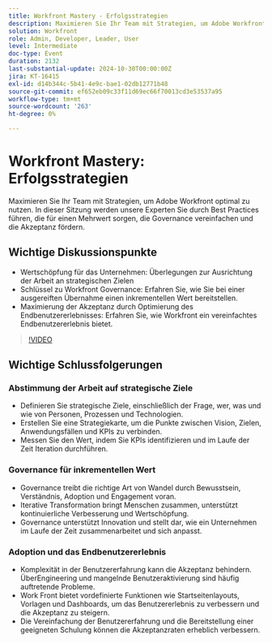 ```yaml
---
title: Workfront Mastery - Erfolgsstrategien
description: Maximieren Sie Ihr Team mit Strategien, um Adobe Workfront optimal zu nutzen. In dieser Sitzung werden unsere Experten Sie durch Best Practices führen, die für einen Mehrwert sorgen, die Governance vereinfachen und die Akzeptanz fördern.
solution: Workfront
role: Admin, Developer, Leader, User
level: Intermediate
doc-type: Event
duration: 2132
last-substantial-update: 2024-10-30T00:00:00Z
jira: KT-16415
exl-id: d14b344c-5b41-4e9c-bae1-02db12771b48
source-git-commit: ef652eb09c33f11d69ec66f70013cd3e53537a95
workflow-type: tm+mt
source-wordcount: '263'
ht-degree: 0%

---
```


# Workfront Mastery: Erfolgsstrategien

Maximieren Sie Ihr Team mit Strategien, um Adobe Workfront optimal zu nutzen. In dieser Sitzung werden unsere Experten Sie durch Best Practices führen, die für einen Mehrwert sorgen, die Governance vereinfachen und die Akzeptanz fördern.

## Wichtige Diskussionspunkte

* Wertschöpfung für das Unternehmen: Überlegungen zur Ausrichtung der Arbeit an strategischen Zielen
* Schlüssel zu Workfront Governance: Erfahren Sie, wie Sie bei einer ausgereiften Übernahme einen inkrementellen Wert bereitstellen.
* Maximierung der Akzeptanz durch Optimierung des Endbenutzererlebnisses: Erfahren Sie, wie Workfront ein vereinfachtes Endbenutzererlebnis bietet.

>[!VIDEO](https://video.tv.adobe.com/v/3435746/?learn=on)

## Wichtige Schlussfolgerungen

### Abstimmung der Arbeit auf strategische Ziele

* Definieren Sie strategische Ziele, einschließlich der Frage, wer, was und wie von Personen, Prozessen und Technologien.
* Erstellen Sie eine Strategiekarte, um die Punkte zwischen Vision, Zielen, Anwendungsfällen und KPIs zu verbinden.
* Messen Sie den Wert, indem Sie KPIs identifizieren und im Laufe der Zeit Iteration durchführen.

### Governance für inkrementellen Wert

* Governance treibt die richtige Art von Wandel durch Bewusstsein, Verständnis, Adoption und Engagement voran.
* Iterative Transformation bringt Menschen zusammen, unterstützt kontinuierliche Verbesserung und Wertschöpfung.
* Governance unterstützt Innovation und stellt dar, wie ein Unternehmen im Laufe der Zeit zusammenarbeitet und sich anpasst.

### Adoption und das Endbenutzererlebnis

* Komplexität in der Benutzererfahrung kann die Akzeptanz behindern. ÜberEngineering und mangelnde Benutzeraktivierung sind häufig auftretende Probleme.
* Work Front bietet vordefinierte Funktionen wie Startseitenlayouts, Vorlagen und Dashboards, um das Benutzererlebnis zu verbessern und die Akzeptanz zu steigern.
* Die Vereinfachung der Benutzererfahrung und die Bereitstellung einer geeigneten Schulung können die Akzeptanzraten erheblich verbessern.
